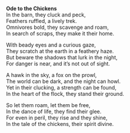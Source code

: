 **Ode to the Chickens**  
In the barn, they cluck and peck,  
Feathers ruffled, a lively trek.  
Omnivores bold, they scavenge and roam,  
In search of scraps, they make it their home.  

With beady eyes and a curious gaze,  
They scratch at the earth in a feathery haze.  
But beware the shadows that lurk in the night,  
For danger is near, and it’s not out of sight.  

A hawk in the sky, a fox on the prowl,  
The world can be dark, and the night can howl.  
Yet in their clucking, a strength can be found,  
In the heart of the flock, they stand their ground.  

So let them roam, let them be free,  
In the dance of life, they find their glee.  
For even in peril, they rise and they shine,  
In the tale of the chickens, their spirit divine.